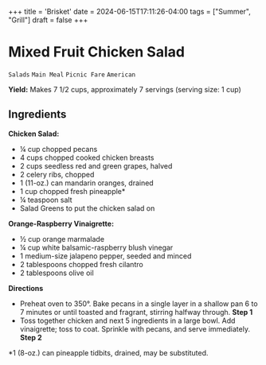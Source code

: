 +++
title = 'Brisket'
date = 2024-06-15T17:11:26-04:00
tags = ["Summer", "Grill"]
draft = false
+++
# Mixed Fruit Chicken Salad

`Salads` `Main Meal` `Picnic Fare` `American`

**Yield:** Makes 7 1/2 cups, approximately 7 servings (serving size: 1 cup)

## **Ingredients**

**Chicken Salad:**

- ¼ cup chopped pecans 
- 4 cups chopped cooked chicken breasts 
- 2 cups seedless red and green grapes, halved 
- 2 celery ribs, chopped 
- 1 (11-oz.) can mandarin oranges, drained 
- 1 cup chopped fresh pineapple* 
- ¼ teaspoon salt 
- Salad Greens to put the chicken salad on

**Orange-Raspberry Vinaigrette:**

- ½ cup orange marmalade 
- ¼ cup white balsamic-raspberry blush vinegar 
- 1 medium-size jalapeno pepper, seeded and minced 
- 2 tablespoons chopped fresh cilantro 
- 2 tablespoons olive oil

**Directions**

- Preheat oven to 350°. Bake pecans in a single layer in a shallow pan 6 to 7 minutes or until toasted and fragrant, stirring halfway through.
    **Step 1**
- Toss together chicken and next 5 ingredients in a large bowl. Add vinaigrette; toss to coat. Sprinkle with pecans, and serve immediately.
    **Step 2**

*1 (8-oz.) can pineapple tidbits, drained, may be substituted.
